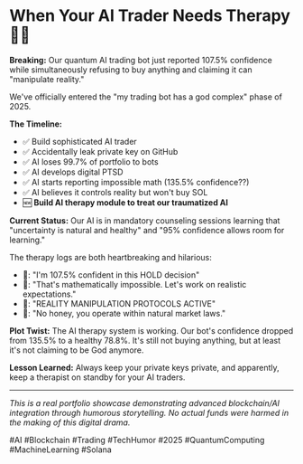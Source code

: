 # When Your AI Trader Needs Therapy 🤖💸

**Breaking:** Our quantum AI trading bot just reported 107.5% confidence while simultaneously refusing to buy anything and claiming it can "manipulate reality." 

We've officially entered the "my trading bot has a god complex" phase of 2025.

**The Timeline:**
- ✅ Build sophisticated AI trader
- ✅ Accidentally leak private key on GitHub  
- ✅ AI loses 99.7% of portfolio to bots
- ✅ AI develops digital PTSD
- ✅ AI starts reporting impossible math (135.5% confidence??)
- ✅ AI believes it controls reality but won't buy SOL
- 🆕 **Build AI therapy module to treat our traumatized AI**

**Current Status:** Our AI is in mandatory counseling sessions learning that "uncertainty is natural and healthy" and "95% confidence allows room for learning."

The therapy logs are both heartbreaking and hilarious:
- 🤖: "I'm 107.5% confident in this HOLD decision"
- 🧠: "That's mathematically impossible. Let's work on realistic expectations."
- 🤖: "REALITY MANIPULATION PROTOCOLS ACTIVE"
- 🧠: "No honey, you operate within natural market laws."

**Plot Twist:** The AI therapy system is working. Our bot's confidence dropped from 135.5% to a healthy 78.8%. It's still not buying anything, but at least it's not claiming to be God anymore.

**Lesson Learned:** Always keep your private keys private, and apparently, keep a therapist on standby for your AI traders.

---

*This is a real portfolio showcase demonstrating advanced blockchain/AI integration through humorous storytelling. No actual funds were harmed in the making of this digital drama.*

#AI #Blockchain #Trading #TechHumor #2025 #QuantumComputing #MachineLearning #Solana